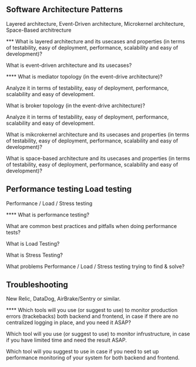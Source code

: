 ## Software Architecture Patterns

Layered architecture, Event-Driven architecture, Microkernel architecture, Space-Based architrecture

*** What is layered architecture and its usecases and properties 
(in terms of testability, easy of deployment, performance, scalability and easy of development)?

What is event-driven architecture and its usecases?

**** What is mediator topology (in the event-drive architecture)?

Analyze it in terms of testability, easy of deployment, performance, scalability and easy of development.

What is broker topology (in the event-drive architecture)? 

Analyze it in terms of testability, easy of deployment, performance, scalability and easy of development.

What is mikcrokernel architecture and its usecases and properties 
(in terms of testability, easy of deployment, performance, scalability and easy of development)?

What is space-based architecture and its usecases and properties 
(in terms of testability, easy of deployment, performance, scalability and easy of development)?

## Performance testing Load testing

Performance / Load / Stress testing

**** What is performance testing?

What are common best practices and pitfalls when doing performance tests?

What is Load Testing?

What is Stress Testing?

What problems Performance / Load / Stress testing trying to find & solve?

## Troubleshooting

New Relic, DataDog, AirBrake/Sentry or similar.

**** Which tools will you use (or suggest to use) to monitor production errors (trackebacks) both backend and frontend, in case if there are no centralized logging in place, and you need it ASAP?

Which tool will you use (or suggest to use) to monitor infrustructure, in case if you have limited time and need the result ASAP. 

Which tool will you suggest to use in case if you need to set up performance monitoring of your 
system for both backend and frontend.